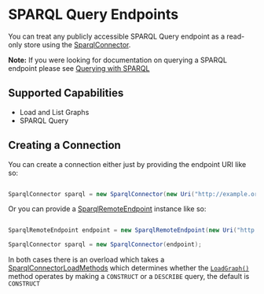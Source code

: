 # SPARQL Query Endpoints 

You can treat any publicly accessible SPARQL Query endpoint as a read-only store using the [SparqlConnector](xref:VDS.RDF.Storage.SparqlConnector).

**Note:** If you were looking for documentation on querying a SPARQL endpoint please see [Querying with SPARQL](../tutorial/Querying-With-SPARQL.md)

## Supported Capabilities 

* Load and List Graphs
* SPARQL Query

## Creating a Connection 

You can create a connection either just by providing the endpoint URI like so:

```csharp

SparqlConnector sparql = new SparqlConnector(new Uri("http://example.org/sparql"));
```

Or you can provide a [SparqlRemoteEndpoint](xref:VDS.RDF.Query.SparqlRemoteEndpoint) instance like so:

```csharp

SparqlRemoteEndpoint endpoint = new SparqlRemoteEndpoint(new Uri("http://example.org/sparql"), "http://default-graph-uri");

SparqlConnector sparql = new SparqlConnector(endpoint);
```

In both cases there is an overload which takes a [SparqlConnectorLoadMethods](xref:VDS.RDF.Storage.SparqlConnectorLoadMethod) which determines whether the [`LoadGraph()`](xref:VDS.RDF.Storage.IStorageProvider.LoadGraph(VDS.RDF.IGraph,System.String))
 method operates by making a `CONSTRUCT` or a `DESCRIBE` query, the default is `CONSTRUCT`